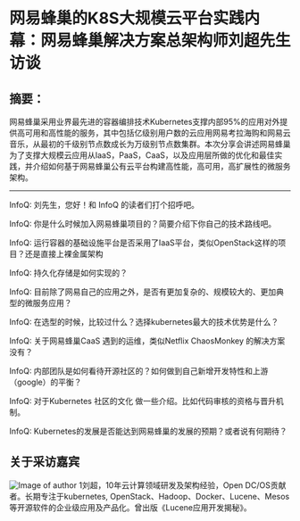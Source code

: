 # 网易蜂巢的K8S大规模云平台实践内幕：网易蜂巢解决方案总架构师刘超先生访谈

## 摘要：

网易蜂巢采用业界最先进的容器编排技术Kubernetes支撑内部95%的应用对外提供高可用和高性能的服务，其中包括亿级别用户数的云应用网易考拉海购和网易云音乐，从最初的千级别节点数成长为万级别节点数集群。本次分享会讲述网易蜂巢为了支撑大规模云应用从IaaS，PaaS，CaaS，以及应用层所做的优化和最佳实践，并介绍如何基于网易蜂巢公有云平台构建高性能，高可用，高扩展性的微服务架构。

--------------------------------------------------


InfoQ: 刘先生，您好！和 InfoQ 的读者们打个招呼吧。

>


InfoQ: 你是什么时候加入网易蜂巢项目的？简要介绍下你自己的技术路线吧。

>



InfoQ: 运行容器的基础设施平台是否采用了IaaS平台，类似OpenStack这样的项目？还是直接上裸金属架构

>




InfoQ: 持久化存储是如何实现的？

>


InfoQ: 目前除了网易自己的应用之外，是否有更加复杂的、规模较大的、更加典型的微服务应用？

>


InfoQ: 在选型的时候，比较过什么？选择kubernetes最大的技术优势是什么？

>

InfoQ: 关于网易蜂巢CaaS 遇到的运维，类似Netflix ChaosMonkey 的解决方案没有？

>


InfoQ: 内部团队是如何看待开源社区的？如何做到自己新增开发特性和上游（google）的平衡？
>


InfoQ: 对于Kubernetes 社区的文化 做一些介绍。比如代码审核的资格与晋升机制。
>


InfoQ: Kubernetes的发展是否能达到网易蜂巢的发展的预期？或者说有何期待？

>




## 关于采访嘉宾
![Image of author 1](http://bj2016.archsummit.com/sites/default/files/styles/img-single-track/public/320网易蜂巢－刘超.jpg?itok=RRvbuWSX)刘超，10年云计算领域研发及架构经验，Open DC/OS贡献者。长期专注于kubernetes, OpenStack、Hadoop、Docker、Lucene、Mesos等开源软件的企业级应用及产品化。曾出版《Lucene应用开发揭秘》。
